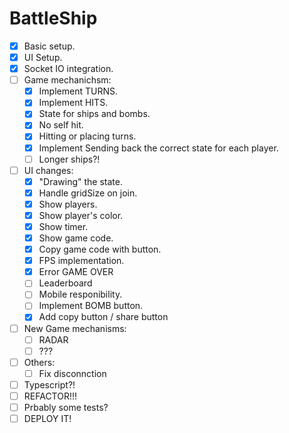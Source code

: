 # BattleShip

- [x] Basic setup.
- [x] UI Setup.
- [x] Socket IO integration.
- [ ] Game mechanichsm:
    - [x] Implement TURNS.
    - [x] Implement HITS.
    - [x] State for ships and bombs.
    - [x] No self hit.
    - [x] Hitting or placing turns.
    - [x] Implement Sending back the correct state for each player.
    - [ ] Longer ships?!
- [ ] UI changes:
    - [x] "Drawing" the state.
    - [x] Handle gridSize on join.
    - [x] Show players.
    - [x] Show player's color.
    - [x] Show timer.
    - [x] Show game code.
    - [x] Copy game code with button.
    - [x] FPS implementation.
    - [x] Error GAME OVER
    - [ ] Leaderboard
    - [ ] Mobile responibility.
    - [ ] Implement BOMB button.
    - [x] Add copy button / share button
- [ ] New Game mechanisms:
    - [ ] RADAR
    - [ ] ??? 
- [ ] Others:
    - [ ] Fix disconnction
- [ ] Typescript?!
- [ ] REFACTOR!!!
- [ ] Prbably some tests?
- [ ] DEPLOY IT!